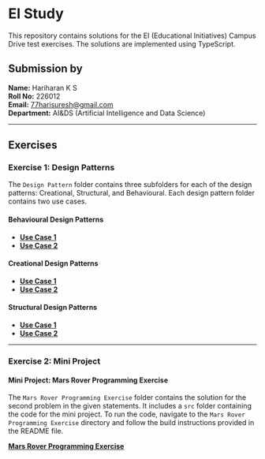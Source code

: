 # EI Study

This repository contains solutions for the EI (Educational Initiatives) Campus Drive test exercises. The solutions are implemented using TypeScript.

## Submission by

**Name:** Hariharan K S  
**Roll No:** 226012  
**Email:** 77harisuresh@gmail.com  
**Department:** AI&DS (Artificial Intelligence and Data Science)

---

## Exercises

### Exercise 1: Design Patterns

The `Design Pattern` folder contains three subfolders for each of the design patterns: Creational, Structural, and Behavioural. Each design pattern folder contains two use cases.

#### Behavioural Design Patterns
- **[Use Case 1](https://github.com/77hari01/EI-STUDY/blob/master/Design%20Patterns/Behavioural/Use%20Case%20-%201/README.md)**
- **[Use Case 2](https://github.com/77hari01/EI-STUDY/blob/master/Design%20Patterns/Behavioural/Use%20Case%20-%202/README.md)**

#### Creational Design Patterns
- **[Use Case 1](https://github.com/77hari01/EI-STUDY/blob/master/Design%20Patterns/Creational/Use%20Case%201/README.md)**
- **[Use Case 2](https://github.com/77hari01/EI-STUDY/blob/master/Design%20Patterns/Creational/Use%20Case%202/README.md)**

#### Structural Design Patterns
- **[Use Case 1](https://github.com/77hari01/EI-STUDY/blob/master/Design%20Patterns/Structural/Use%20case%201/README.md)**
- **[Use Case 2](https://github.com/77hari01/EI-STUDY/blob/master/Design%20Patterns/Structural/Use%20Case%202/README.md)**

---

### Exercise 2: Mini Project

#### Mini Project: Mars Rover Programming Exercise

The `Mars Rover Programming Exercise` folder contains the solution for the second problem in the given statements. It includes a `src` folder containing the code for the mini project. To run the code, navigate to the `Mars Rover Programming Exercise` directory and follow the build instructions provided in the README file.

**[Mars Rover Programming Exercise](https://github.com/77hari01/EI-STUDY/blob/master/Mini-Project/README.md)**
